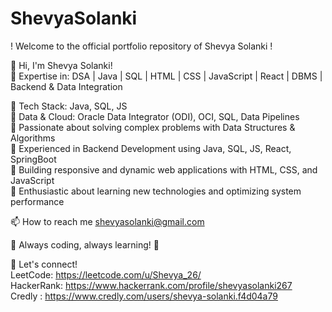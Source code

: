 # ShevyaSolanki
 ! Welcome to the official portfolio repository of Shevya Solanki !

👋 Hi, I'm Shevya Solanki!                                                                                                                                                                         
🚀 Expertise in: DSA | Java | SQL | HTML | CSS | JavaScript | React | DBMS | Backend & Data Integration 

🔹 Tech Stack: Java, SQL, JS  
🔹 Data & Cloud: Oracle Data Integrator (ODI), OCI, SQL, Data Pipelines   
🔹 Passionate about solving complex problems with Data Structures & Algorithms   
🔹 Experienced in Backend Development using Java, SQL, JS, React, SpringBoot  
🔹 Building responsive and dynamic web applications with HTML, CSS, and JavaScript   
🔹 Enthusiastic about learning new technologies and optimizing system performance   

📫 How to reach me shevyasolanki@gmail.com

📌 Always coding, always learning! 🚀

🔗 Let's connect!                                                                                                                                                                                   
LeetCode:  https://leetcode.com/u/Shevya_26/                                                                                                                                                        
HackerRank: https://www.hackerrank.com/profile/shevyasolanki267                                                                                                                                       
Credly : https://www.credly.com/users/shevya-solanki.f4d04a79
